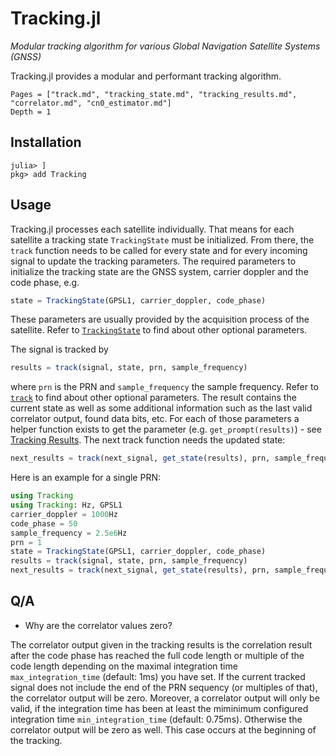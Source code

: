 # Tracking.jl

*Modular tracking algorithm for various Global Navigation Satellite Systems (GNSS)*

Tracking.jl provides a modular and performant tracking algorithm.

```@contents
Pages = ["track.md", "tracking_state.md", "tracking_results.md", "correlator.md", "cn0_estimator.md"]
Depth = 1
```

## Installation

```julia-repl
julia> ]
pkg> add Tracking
```

## Usage

Tracking.jl processes each satellite individually. That means for each satellite a tracking state `TrackingState` must be initialized. From there, the `track` function needs to be called for every state and for every incoming signal to update the tracking parameters.
The required parameters to initialize the tracking state are the GNSS system, carrier doppler and the code phase, e.g.
```julia
state = TrackingState(GPSL1, carrier_doppler, code_phase)
```
These parameters are usually provided by the acquisition process of the satellite. Refer to [`TrackingState`](@ref) to find about other optional parameters.

The signal is tracked by
```julia
results = track(signal, state, prn, sample_frequency)
```
where `prn` is the PRN and `sample_frequency` the sample frequency. Refer to [`track`](@ref) to find about other optional parameters. The result contains the current state as well as some additional information such as the last valid correlator output, found data bits, etc. For each of those parameters a helper function exists to get the parameter (e.g. `get_prompt(results)`) - see [Tracking Results](@ref). The next track function needs the updated state:
```julia
next_results = track(next_signal, get_state(results), prn, sample_frequency)
```

Here is an example for a single PRN:
```julia
using Tracking
using Tracking: Hz, GPSL1
carrier_doppler = 1000Hz
code_phase = 50
sample_frequency = 2.5e6Hz
prn = 1
state = TrackingState(GPSL1, carrier_doppler, code_phase)
results = track(signal, state, prn, sample_frequency)
next_results = track(next_signal, get_state(results), prn, sample_frequency)
```

## Q/A

- Why are the correlator values zero?

The correlator output given in the tracking results is the correlation result after the
code phase has reached the full code length or multiple of the code length depending on the
maximal integration time `max_integration_time` (default: 1ms) you have set. If the current
tracked signal does not include the end of the PRN sequency (or multiples of that), the
correlator output will be zero. Moreover, a correlator output will only be valid, if the
integration time has been at least the miminimum configured integration time
`min_integration_time` (default: 0.75ms). Otherwise the correlator output will be zero as
well. This case occurs at the beginning of the tracking.
